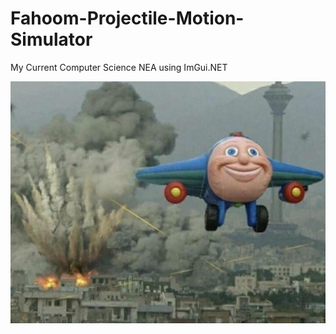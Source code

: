 # Fahoom-Projectile-Motion-Simulator

My Current Computer Science NEA using ImGui.NET

![Mascot](https://github.com/DucksterBoo123/Fahoom-Missile-Projection-Simulator/blob/ImGUI.NET/assets/images/md.png)
